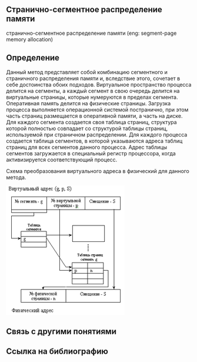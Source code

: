 ## Cтранично-сегментное распределение памяти
cтранично-сегментное распределение памяти (eng: segment-page memory allocation) 

## Определение
Данный метод представляет собой комбинацию сегментного и страничного распределения памяти и, вследствие этого, сочетает в себе достоинства обоих подходов. 
Виртуальное пространство процесса делится на сегменты, а каждый сегмент в свою очередь делится на виртуальные страницы, которые нумеруются в пределах сегмента. 
Оперативная память делится на физические страницы. Загрузка процесса выполняется операционной системой постранично, при этом часть страниц размещается в оперативной памяти, а часть на диске.
Для каждого сегмента создается своя таблица страниц, структура которой полностью совпадает со структурой таблицы страниц, используемой при страничном распределении. 
Для каждого процесса создается таблица сегментов, в которой указываются адреса таблиц страниц для всех сегментов данного процесса. 
Адрес таблицы сегментов загружается в специальный регистр процессора, когда активизируется соответствующий процесс. 

Схема преобразования виртуального адреса в физический для данного метода.

![segment-page memory allocation](https://github.com/vernikkkkkkkkkkkkkkkkkkk/concept_new/blob/main/images/segment-page%20memory%20allocation.png)
## Связь с другими понятиями


## Cсылка на библиографию



